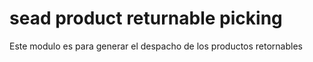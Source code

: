 # sead product returnable picking

Este modulo es para generar el despacho de los productos retornables

